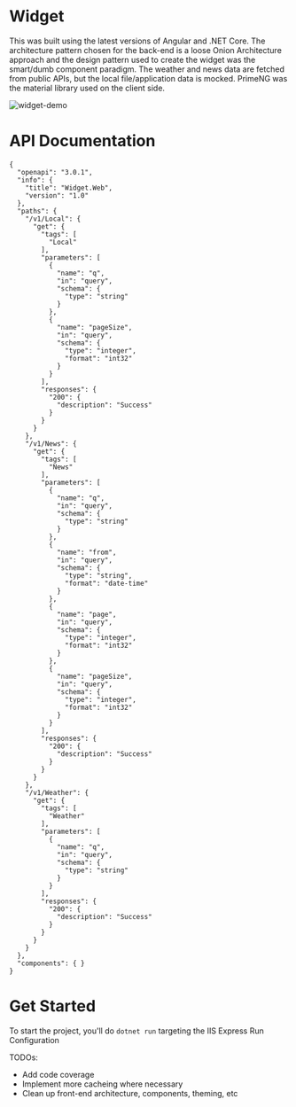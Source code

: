 # Widget

This was built using the latest versions of Angular and .NET Core. The architecture pattern chosen for the back-end is a loose Onion Architecture approach and the design pattern used to create the widget was the smart/dumb component paradigm. The weather and news data are fetched from public APIs, but the local file/application data is mocked. PrimeNG was the material library used on the client side.

![widget-demo](https://user-images.githubusercontent.com/7450751/220909758-5b1f03f8-5527-40d7-845d-01b23936e227.gif)


# API Documentation
```
{
  "openapi": "3.0.1",
  "info": {
    "title": "Widget.Web",
    "version": "1.0"
  },
  "paths": {
    "/v1/Local": {
      "get": {
        "tags": [
          "Local"
        ],
        "parameters": [
          {
            "name": "q",
            "in": "query",
            "schema": {
              "type": "string"
            }
          },
          {
            "name": "pageSize",
            "in": "query",
            "schema": {
              "type": "integer",
              "format": "int32"
            }
          }
        ],
        "responses": {
          "200": {
            "description": "Success"
          }
        }
      }
    },
    "/v1/News": {
      "get": {
        "tags": [
          "News"
        ],
        "parameters": [
          {
            "name": "q",
            "in": "query",
            "schema": {
              "type": "string"
            }
          },
          {
            "name": "from",
            "in": "query",
            "schema": {
              "type": "string",
              "format": "date-time"
            }
          },
          {
            "name": "page",
            "in": "query",
            "schema": {
              "type": "integer",
              "format": "int32"
            }
          },
          {
            "name": "pageSize",
            "in": "query",
            "schema": {
              "type": "integer",
              "format": "int32"
            }
          }
        ],
        "responses": {
          "200": {
            "description": "Success"
          }
        }
      }
    },
    "/v1/Weather": {
      "get": {
        "tags": [
          "Weather"
        ],
        "parameters": [
          {
            "name": "q",
            "in": "query",
            "schema": {
              "type": "string"
            }
          }
        ],
        "responses": {
          "200": {
            "description": "Success"
          }
        }
      }
    }
  },
  "components": { }
}
```

# Get Started

To start the project, you'll do `dotnet run` targeting the IIS Express Run Configuration

TODOs: 
- Add code coverage
- Implement more cacheing where necessary
- Clean up front-end architecture, components, theming, etc
